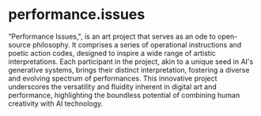 # performance.issues

“Performance Issues,", is an art project that serves as an ode to open-source philosophy. 
It comprises a series of operational instructions and poetic action codes, designed to inspire a wide range of artistic interpretations.
Each participant in the project, akin to a unique seed in AI's generative systems, brings their distinct interpretation, fostering a diverse and evolving spectrum of performances.
This innovative project underscores the versatility and fluidity inherent in digital art and performance, highlighting the boundless potential of combining human creativity with AI technology.

